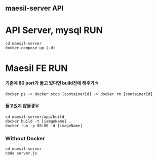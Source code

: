 ## maesil-server API

# API Server, mysql RUN
```
cd maesil-server
docker-compose up (-d)
```

# Maesil FE RUN
#### 기존에 80 port가 돌고 있다면 build전에 해주기☆
```
docker ps -> docker stop [containerId] -> docker rm [containerId]
```

#### 돌고있지 않을경우

```
cd maesil-server/app/build
docker build -t [iamgeName] .
docker run -p 80:80 -d [imageName]
```

### Without Docker
```
cd maesil-server
node server.js
```

